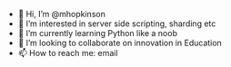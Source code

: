- 👋 Hi, I’m @mhopkinson
- 👀 I’m interested in server side scripting, sharding etc
- 🌱 I’m currently learning Python like a noob
- 💞️ I’m looking to collaborate on innovation in Education
- 📫 How to reach me: email

<!---
mhopkinson/mhopkinson is a ✨ special ✨ repository because its `README.md` (this file) appears on your GitHub profile.
You can click the Preview link to take a look at your changes.
--->
